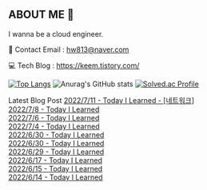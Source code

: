 ## ABOUT ME 👋
I wanna be a cloud engineer.

📩 Contact Email : hw813@naver.com

💻 Tech Blog : https://keem.tistory.com/

[![Top Langs](https://github-readme-stats.vercel.app/api/top-langs/?username=keem-hyun&layout=compact&theme=merko)](https://github.com/anuraghazra/github-readme-stats)
![Anurag's GitHub stats](https://github-readme-stats.vercel.app/api?username=keem-hyun&show_icons=true&theme=merko)
[![Solved.ac Profile](http://mazassumnida.wtf/api/generate_badge?boj=hurrush)](https://solved.ac/hurrush)


Latest Blog Post
[2022/7/11 - Today I Learned - [네트워크]](https://keem.tistory.com/entry/Today-I-Learned-%EB%84%A4%ED%8A%B8%EC%9B%8C%ED%81%AC) <br>
[2022/7/8 - Today I Learned](https://keem.tistory.com/entry/Today-I-Learned-8) <br>
[2022/7/6 - Today I Learned](https://keem.tistory.com/entry/Today-I-Learned-7) <br>
[2022/7/4 - Today I Learned](https://keem.tistory.com/entry/Today-I-Learned-6) <br>
[2022/6/30 - Today I Learned](https://keem.tistory.com/entry/Today-I-Learned-5) <br>
[2022/6/30 - Today I Learned](https://keem.tistory.com/entry/Today-I-Learned-4) <br>
[2022/6/29 - Today I Learned](https://keem.tistory.com/entry/Today-I-Learned-3) <br>
[2022/6/17 - Today I Learned](https://keem.tistory.com/entry/Today-I-Learned-2) <br>
[2022/6/15 - Today I Learned](https://keem.tistory.com/entry/Today-I-Learned-1) <br>
[2022/6/14 - Today I Learned](https://keem.tistory.com/entry/Today-I-Learned) <br>
